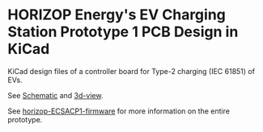 # HORIZOP Energy's EV Charging Station Prototype 1 PCB Design in KiCad

KiCad design files of a controller board for Type-2 charging (IEC 61851) of EVs.

See [Schematic](Media/HE_ECSACP1_PCB_Schematic.png) and [3d-view](3D_Rendering/HE_ECSACP1_PCB_Final_Render.png).

See [horizop-ECSACP1-firmware](https://github.com/HORIZOP-Energy/horizop-ECSACP1-firmware) for more 
information on the entire prototype.
